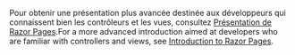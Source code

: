 <span data-ttu-id="6c927-101">Pour obtenir une présentation plus avancée destinée aux développeurs qui connaissent bien les contrôleurs et les vues, consultez [Présentation de Razor Pages](xref:razor-pages/index).</span><span class="sxs-lookup"><span data-stu-id="6c927-101">For a more advanced introduction aimed at developers who are familiar with controllers and views, see [Introduction to Razor Pages](xref:razor-pages/index).</span></span>
